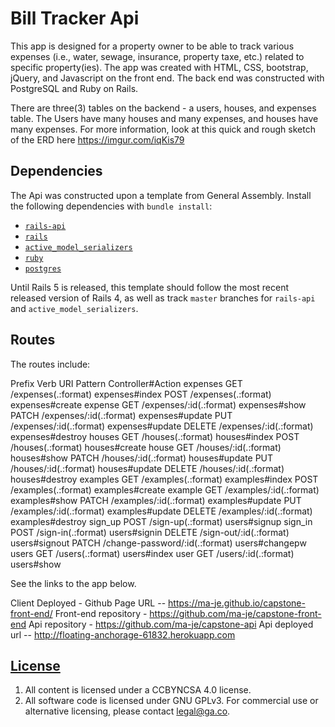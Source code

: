 # Bill Tracker Api
This app is designed for a property owner to be able to track various expenses (i.e., water, sewage, insurance, property taxe, etc.) related to specific property(ies). The app was created with HTML, CSS, bootstrap, jQuery, and Javascript on the front end. The back end was constructed with PostgreSQL and Ruby on Rails.

There are three(3) tables on the backend - a users, houses, and expenses table. The Users have many houses and many expenses, and houses have many expenses. For more information, look at this quick and rough sketch of the ERD here https://imgur.com/iqKis79

## Dependencies
The Api was constructed upon a template from General Assembly. Install the following dependencies with `bundle install`:

-   [`rails-api`](https://github.com/rails-api/rails-api)
-   [`rails`](https://github.com/rails/rails)
-   [`active_model_serializers`](https://github.com/rails-api/active_model_serializers)
-   [`ruby`](https://www.ruby-lang.org/en/)
-   [`postgres`](http://www.postgresql.org)

Until Rails 5 is released, this template should follow the most recent released
version of Rails 4, as well as track `master` branches for `rails-api` and
`active_model_serializers`.

## Routes
The routes include:

  Prefix Verb   URI Pattern                    Controller#Action
expenses GET    /expenses(.:format)            expenses#index
         POST   /expenses(.:format)            expenses#create
 expense GET    /expenses/:id(.:format)        expenses#show
         PATCH  /expenses/:id(.:format)        expenses#update
         PUT    /expenses/:id(.:format)        expenses#update
         DELETE /expenses/:id(.:format)        expenses#destroy
  houses GET    /houses(.:format)              houses#index
         POST   /houses(.:format)              houses#create
   house GET    /houses/:id(.:format)          houses#show
         PATCH  /houses/:id(.:format)          houses#update
         PUT    /houses/:id(.:format)          houses#update
         DELETE /houses/:id(.:format)          houses#destroy
examples GET    /examples(.:format)            examples#index
         POST   /examples(.:format)            examples#create
 example GET    /examples/:id(.:format)        examples#show
         PATCH  /examples/:id(.:format)        examples#update
         PUT    /examples/:id(.:format)        examples#update
         DELETE /examples/:id(.:format)        examples#destroy
 sign_up POST   /sign-up(.:format)             users#signup
 sign_in POST   /sign-in(.:format)             users#signin
         DELETE /sign-out/:id(.:format)        users#signout
         PATCH  /change-password/:id(.:format) users#changepw
   users GET    /users(.:format)               users#index
    user GET    /users/:id(.:format)           users#show

See the links to the app below.

Client Deployed - Github Page URL -- https://ma-je.github.io/capstone-front-end/ Front-end repository - https://github.com/ma-je/capstone-front-end Api repository - https://github.com/ma-je/capstone-api Api deployed url -- http://floating-anchorage-61832.herokuapp.com



## [License](LICENSE)

1.  All content is licensed under a CC­BY­NC­SA 4.0 license.
1.  All software code is licensed under GNU GPLv3. For commercial use or
    alternative licensing, please contact legal@ga.co.
